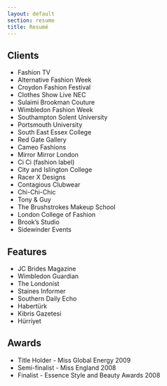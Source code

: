 ```yaml
---
layout: default
section: resume
title: Resumé
---
```


## Clients

<ul class="three-column">
  <li>Fashion TV</li>
  <li>Alternative Fashion Week</li>
  <li>Croydon Fashion Festival</li>
  <li>Clothes Show Live NEC</li>
  <li>Sulaimi Brookman Couture</li>
  <li>Wimbledon Fashion Week</li>
  <li>Southampton Solent University</li>
  <li>Portsmouth University</li>
  <li>South East Essex College</li>
  <li>Red Gate Gallery</li>
  <li>Cameo Fashions</li>
  <li>Mirror Mirror London</li>
  <li>Ci Ci (fashion label)</li>
  <li>City and Islington College</li>
  <li>Racer X Designs</li>
  <li>Contagious Clubwear</li>
  <li>Chi-Chi-Chic</li>
  <li>Tony &amp; Guy</li>
  <li>The Brushstrokes Makeup School</li>
  <li>London College of Fashion</li>
  <li>Brook’s Studio</li>
  <li>Sidewinder Events</li>
</ul>

## Features

<ul class="three-column">
  <li>JC Brides Magazine</li>
  <li>Wimbledon Guardian</li>
  <li>The Londonist</li>
  <li>Staines Informer</li>
  <li>Southern Daily Echo</li>
  <li>Habertürk</li>
  <li>Kibris Gazetesi</li>
  <li>Hürriyet</li>
</ul>

## Awards

<ul class="three-column">
  <li>Title Holder - Miss Global Energy 2009</li>
  <li>Semi-finalist - Miss England 2008</li>
  <li>Finalist - Essence Style and Beauty Awards 2008</li>
</ul>

